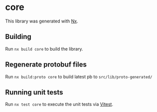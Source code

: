 # core

This library was generated with [Nx](https://nx.dev).

## Building

Run `nx build core` to build the library.

## Regenerate protobuf files

Run `nx build:proto core` to build latest pb to `src/lib/proto-generated/`

## Running unit tests

Run `nx test core` to execute the unit tests via [Vitest](https://vitest.dev/).
